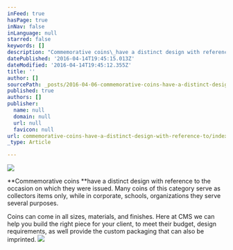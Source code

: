 ```yaml
---
inFeed: true
hasPage: true
inNav: false
inLanguage: null
starred: false
keywords: []
description: "Commemorative coins\_have a distinct design with reference to the occasion on which they were issued. Many coins of this category serve as collectors items only, while in corporate, schools, organizations they serve several purposes. \_\_"
datePublished: '2016-04-14T19:45:15.013Z'
dateModified: '2016-04-14T19:45:12.355Z'
title: ''
author: []
sourcePath: _posts/2016-04-06-commemorative-coins-have-a-distinct-design-with-reference-to.md
published: true
authors: []
publisher:
  name: null
  domain: null
  url: null
  favicon: null
url: commemorative-coins-have-a-distinct-design-with-reference-to/index.html
_type: Article

---
```

![](https://s3-us-west-2.amazonaws.com/the-grid-img/p/6fdc357479e7dc5299560709b20d79d9f45da997.jpg)

**Commemorative coins **have a distinct design with reference to the occasion on which they were issued. Many coins of this category serve as collectors items only, while in corporate, schools, organizations they serve several purposes.   

Coins can come in all sizes, materials, and finishes.  Here at CMS we can help you build the right piece for your client, to meet their budget, design requirements, as well provide the custom packaging that can also be imprinted.
![](https://s3-us-west-2.amazonaws.com/the-grid-img/p/39dabedefd67cc6452d08b7c923781fbc27b7bfd.jpg)